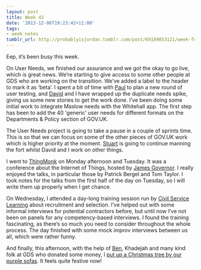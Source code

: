 ```yaml
---
layout: post
title: Week 43
date: '2013-12-06T19:23:42+11:00'
tags:
- week notes
tumblr_url: http://probablyisjordan.tumblr.com/post/69189853121/week-forty-three
---
```

<p>Eep, it&rsquo;s been busy this week.</p>

<p>On User Needs, we finished our assurance and we got the okay to go live, which is great news. We&rsquo;re starting to give access to some other people at GDS who are working on the transition. We&rsquo;ve added a label to the header to mark it as &lsquo;beta&rsquo;. I spent a bit of time with <a href="https://twitter.com/fofr">Paul</a> to plan a new round of user testing, and <a href="https://twitter.com/fatbusinessman">David</a> and I have wrapped up the duplicate needs spike, giving us some new stories to get the work done. I&rsquo;ve been doing some initial work to integrate Maslow needs with the Whitehall app. The first step has been to add the 40 'generic&rsquo; user needs for different formats on the Departments &amp; Policy section of GOV.UK.</p>

<p>The User Needs project is going to take a pause in a couple of sprints time. This is so that we can focus on some of the other pieces of GOV.UK work which is higher priority at the moment. <a href="https://twitter.com/bishboria">Stuart</a> is going to continue manning the fort whilst David and I work on other things.</p>

<p>I went to <a href="http://redmonk.com/thingmonk/">ThingMonk</a> on Monday afternoon and Tuesday. It was a conference about the Internet of Things, hosted by <a href="https://twitter.com/monkchips">James Governor</a>. I really enjoyed the talks, in particular those by Patrick Bergel and Tom Taylor. I took notes for the talks from the first half of the day on Tuesday, so I will write them up properly when I get chance.</p>

<p>On Wednesday, I attended a day-long training session run by <a href="http://www.civilservice.gov.uk/networks/hr/civil-service-learning">Civil Service Learning</a> about recruitment and selection. I&rsquo;ve helped out with some informal interviews for potential contractors before, but until now I&rsquo;ve not been on panels for any competency-based interviews. I found the training fascinating, as there&rsquo;s so much you need to consider throughout the whole process. The day finished with some mock improv interviews between us all, which were rather funny.</p>

<p>And finally, this afternoon, with the help of <a href="https://twitter.com/bandyroos">Ben</a>, Khadejah and many kind folk at GDS who donated some money, I <a href="https://secure.flickr.com/photos/jordanh14/11239553715/">put up a Christmas tree by our purple sofas</a>. It feels quite festive now!</p>
